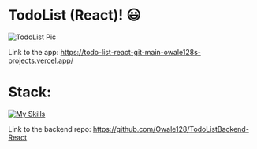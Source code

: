 # TodoList (React)! 😃

![TodoList Pic](https://github.com/Owale128/TodoList-React/assets/110387474/c05f896f-c24e-45e0-9705-110940bea847)

Link to the app: https://todo-list-react-git-main-owale128s-projects.vercel.app/

# Stack:
[![My Skills](https://skillicons.dev/icons?i=ts,html,react,sass)](https://skillicons.dev)

Link to the backend repo: https://github.com/Owale128/TodoListBackend-React
